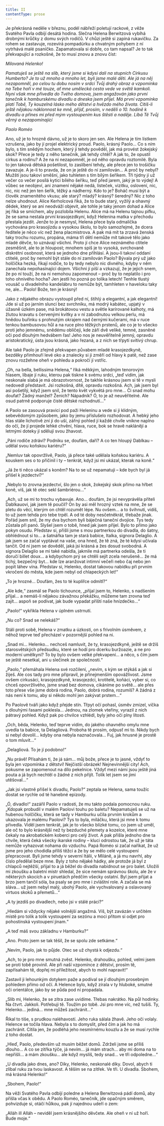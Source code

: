 ```yaml
---
title: II
contentType: prose
---
```


  

Je překrásná neděle v březnu, podél nábřeží poletují rackové, z věže Svatého Pavla odbíjí desátá hodina. Slečna Helena Berwitzová vybíhá drobnými krůčky z domu svých rodičů. V chůzi ještě si zapíná rukavičku. Za rohem se zastavuje, rozevírá pompadúrku a chvatným pohybem z ní vytrhává malé psaníčko. Zapamatovala si dobře, co tam napsal? Je to tak překvapující a rozkošné, že to musí znovu a znovu číst:

_Milovaná Helenko!_

_Pamatuješ se ještě na slib, který jsme si kdysi dali na stupních Cirkusu Humberto? Je to už mnoho a mnoho let, byli jsme malé děti. Ale já na něj nezapomněl, po celou tu dobu nosím v srdci Tvůj drahý obraz a vzpomínka na Tebe hoří v mé touze, ať mne umělecká cesta vede ve světě kamkoli. Nyní však mne přivedla do Tvého domova, jsem angažován jako první tanečník k hamburskému divadlu a dneska jsem přijel. Má první vzpomínka platí Tobě, Ty kouzelná lásko mého dětství a hvězdo mého života. Cítíš-li ještě nějakou náklonnost ke mně, přijď, prosím, v neděli o 10. hodině k divadlu a přines mi před mým vystoupením kus štěstí a naděje. Líbá Tě Tvůj věrný a nezapomínající_

_Paolo Roméo_

  

Ano, už je to hrozně dávno, už je to skoro jen sen. Ale Helena je tím lístkem vzrušena, jako by jí projel elektrický proud. Paolo, krásný Paolo… Co s ním bylo, s tím snědým hochem, který jí tehdy pověděl, jak má provést žokejský skok? Přece je tedy z něho tanečník, jak tehdy chtěl? A jak to, že opustil cirkus a rodinu? A že na ni nezapomněl, je od něho opravdu roztomilé. Byla to jen taková dětská pošetilost, to zaslíbení tehdy, ale přece jen to trošičku zavazuje. A je-li to pravda, že on je ještě do ní zamilován… A proč by nebyl? Mužští jsou takoví směšní, jako tuhleten s tím bílým šeříkem. Tři týdny jí už večer co večer posílá kytici bílého šeříku, teď před jarem, jaký je to výdej! A vůbec se neobjeví, ani znamení nějaké nedá, lísteček, vizitku, oslovení, nic, nic, nic než jen ten šeřík, těžký a nádherný. Kdo to je? Boháč musí být a člověk znamenitého vkusu; ale starý? mladý? krásný? šeredný? Nic z toho nelze uhodnout. Alice Kerholcová říká, že to bude starý, vyžilý a ohavný dědek, který se ani neodváží objevit, ale tohle je taky jenom dohad a Alice jej říká se smíchem, aby pozlobila Helenu. Alice má na Helenu tajnou pifku, že se sama nestala první krasojezdkyní, když Helenina matka v přechodu přestala jezdit. Jenže to je nesmysl, Helena přece byla odmalička vychována pro krasojízdu a vysokou školu, to bylo samozřejmé, že dcera ředitele je něco víc než žena placmistrova. A pak má mít ta zrzavá ženská taky trochu rozumu, propána, máma tří dětí nemůže mít takové tělo jako mladé děvče, to uznávají všichni. Proto jí chce Alice neznámého ctitele zesměšnit, ale to je hloupost; mnohem spíš je to vysoká, svrchovaně diskrétní osobnost, která se jednoho dne přihlásí. A jsou-li takoví oddaní ctitelé, proč by nemohl být stále do ní zamilován Paolo? Bývala prý už jako holčička hezká, říkají rodiče, to by tedy nebylo nic divného, kdyby v něm zanechala nepohasínající dojem. Všichni jí píší a vzkazují, že je jejich snem, že po ní touží, že na ni nemohou zapomenout – proč by to neplatilo i pro toho ohnivého hocha? Jen jestli ho pozná po tolika letech! Tenhle tlustý vousáč u divadelního kandelábru to nemůže být, tamhleten v haveloku taky ne, ale… Paolo! Bože, ten je krásný!

Jako z nějakého obrazu vystoupil před ní, štíhlý a elegantní, a jak elegantní! Jde si už po jarním slunci bez svrchníku, má modrý kabátec, upjatý v úžasně úzkém pase, má brokátovou vestu a světle karírované kalhoty, má žlutou kravatu s červenými kvítky a v ní zabodnutou velkou perlu, má hnědou buřinku s prohnutým okrajem nad černými kučerami, má v ruce tenkou bambusovou hůl a na ruce plno těžkých prstenů, ale co je to všecko proti jeho jemnému, snědému obličeji, kde září dvě veliké, temné, zasněné oči pod dlouhým hedvábem řas! Jeho nos je neuvěřitelně jemný, opravdu aristokratický, ústa jsou krásná, jako řezaná, a z nich se třpytí svítivý chrup.

Ale také Paolo je zřejmě překvapen půvabem mladé krasojezdkyně, bezděky přimhouří levé oko a znalecky si ji změří od hlavy k patě, než zase znovu rozžehne oheň v pohledu a pokročí jí vstříc.

„Oh, na bella, bellissima Helena,“ říká měkkým, lahodným tenorovým hlasem, líbaje jí ruku, kterou pak tiskne k svému srdci, „teď vidím, jak neskonale slabá je má obrazotvornost, že takhle krásnou jsem si tě v mysli nedovedl představit. Jsi rozkošná, dítě, opravdu rozkošná. Ach, jak jsem byl asi pošetilý, když jsem snil, že tento květ vykvétá pro mne… Či snad mohu doufat? Žádný manžel? Ženich? Nápadník? Ó, to je až neuvěřitelné. Ale osud patrně podporuje čisté dětské rozhodnutí…“

A Paolo se zasouvá pravicí pod paži Heleninu a vede si ji klidným, sebevědomým způsobem, jako by jemu příslušelo rozhodovat. A hebký jeho hlas stále lichotivě zní jí do uší, zářný pohled jí každé chvíle vnikne naplno do očí, že jí projede lehké chvění, hlava, ruce, bok se hravě naklánějí a letmými doteky jí sdělují svou žhavost.

„Páni rodiče zdrávi? Podniku se, doufám, daří? A co ten hloupý Dablkau – udělal svou koňskou kariéru?“

„Nemluv tak opovržlivě, Paolo, já přece také udělala koňskou kariéru. A kouskem ses o to přičinil i ty – tenkrát, když jsi mi ukázal, kterak na koně.“

„Já že ti něco ukázal s koněm? Na to se už nepamatuji – kde bych byl já přišel k jezdectví?“

„Nebylo to zrovna jezdectví, šlo jen o skok, žokejský skok přímo na hřbet koně, víš, jak tě otec sekl šambriérou…“

„Ach, už se mi to trochu vybavuje. Ano… doufám, že jsi nevyprávěla příteli Dablkauovi, jak jsem tě poučil? On by asi měl hrozný vztek na mne, že se pletu do věcí, kterým on chtěl rozumět lépe. Nu ovšem… a to švihnutí, vidíš, to už jsem tehda pro tebe trpěl. A od té doby nesčetněkrát, třebaže jinak. Pořád jsem snil, že my dva bychom byli báječná taneční dvojice. Tys tedy zůstala při panó. Slyšel jsem o tobě, hned jak jsem přijel. Bylo to přímo jako pokyn osudu. Představ si, přišli jsme s mou partnerkou do divadla, do šatny, obhlédnout si to… a šatnářka tam je stará babice, Italka, signora Delaglio. A jak jsem se začal vyptávat na vaše, ona hned, že tě zná, že té kdysi učívala tančit. Od ní jsem se dověděl, jaká jsi krásná a žes dosud svobodná. A signora Delaglio se mi také nabídla, jakmile má partnerka odešla, že ti doručí billet doux… a kdybychom prý se chtěli sejít zcela nerušeně… že má tichý, bezpečný byt… kde lze aranžovat intimní večeři nebo čaj nebo jen popít láhev vína. Představ si, Helenko, dostat takovou nabídku při prvním vkročení do města, kde jsem nebyl od chlapeckých let!“

„To je hrozné… Doufám, žes to té kuplířce odmítl?“

„Ale kde,“ zasmál se Paolo tichounce, „přijal jsem to, Helenko, s nadšením přijal… a nemáš-li nějakou závažnou překážku, můžeme tam zrovna teď zajít… aspoň se podívat, jak bude vypadat příští naše hnízdečko…“

„Paolo!“ vykřikla Helena v úplném ustrnutí.

„Nu co? Snad se nelekáš?“

Stáli proti sobě, Helena v zmatku a úzkosti, on s frivolním úsměvem, z něhož teprve teď přecházel v pozornější pohled na ni.

„Snad mi… Helenko… nechceš namluvit, že ty, krasojezdkyně, ještě se držíš starosvětských předsudku, které se hodí pro dcerku buržoazie, a ne pro moderní umělkyni? To by bylo ovšem velké překvapení… a něco, s čím jsem se ještě nesetkal, ani u slečinek ze společnosti.“

„Paolo,“ přemáhala Helena své rozčilení, „nevím, s kým se stýkáš a jak si žiješ. Ale cos tady pro mne připravil, je přinejmenším opovážlivost. Jsme ovšem cirkusáci, krasojezdkyně, krasojezdci, krotitelé, koňáci, vyber si, co chceš opovržlivého, jsme snad bez domova, cikáníme po světě… ale přes toto přese vše jsme dobrá rodina, Paolo, dobrá rodina, rozumíš? A žádná z nás není k tomu, aby si někdo mohl jen zakývat prstem…“

Po Paolově tváři jako když přejde stín. Třpyt očí pohasl, úsměv zmizel, víčka s dlouhými řasami poklesla… Jednou, na zlomek vteřiny, vyrazil z nich pátravý pohled. Když pak po chvilce vzhlédl, byly jeho oči plny lítosti.

„Och, běda, Helenko, teď teprve vidím, do jakého ohavného omylu mne uvedla ta babice, ta Delagliová. Proboha tě prosím, odpusť mi to. Nikdy bych si nebyl dovolil… kdyby ona nebyla naznačovala… Fuj, jak hnusné je prostě o tom mluvit…“

„Delagliová. To je jí podobno!“

„Nu právě! Přísahám ti, že já sám… můj bože, přece je to jasné, vždyť to byla jen vzpomínka z dětství! Nejčistší obrázek! Nejnevinnější city! Ach, pokusme se zapomenout na dílo pekelnice. Vždyť mezi námi jsou ještě jiná pouta a já bych nechtěl o žádné z nich přijít. Tolik let jsem se jimi utěšoval…“

„Jak jsi vlastně přišel k divadlu, Paolo?“ zeptala se Helena, sama toužíc dostat se rychle od té hanebné epizody.

„Ó, divadlo!“ zazářil Paolo v radosti, že mu takto podala pomocnou ruku. „Kdopak probudil v malém Paolovi touhu po baletu? Nepamatuješ se už na hubenou holčičku, která se tady v Hamburku učila prvním krokům a ukazovala je malému Paolovi? Tys to byla, miláčku, která jsi mne k tomu přivedla. Viděl jsem tenkrát, jak je to všecko blízké tomu, co jsem už uměl, ale oč to bylo krásnější než ty bezduché přemety a kozelce, které mne čekaly na akrobatickém koberci pro celý život. A pak přišla jednoho dne ta chvíle, která čeká všecky ikarské rodiny – kluci odrostou tak, že už je táta nemůže vyhazovat nohama do vzduchu. Papá Roméo si začal naříkat, že už jsme pro jeho chodidla příliš těžcí a že by se mělo celé vystoupení přepracovat. Byli jsme tehdy v severní Itálii, v Miláně, a já mu navrhl, aby číslo předělal beze mne. Byly z toho nějaké hádky, ale protože já byl z chlapců nejtěžší, přijal to a já běžel do divadla nabídnout se pro balet. Uložili mi zkoušku a baletní mistr shledal, že sice nemám správnou školu, ale že v některých skocích a v piruetách předčím všecky ostatní. Byl jsem přijat a brzo jsem tančil sóla, ba psaly se pro mne i zvláštní role. A začala se má sláva… už jsem nebyl malý, ubohý Paolo, ale vychvalovaný a oslavovaný virtuos skoků a přemetů…“

„A ty jezdíš po divadlech, nebo jsi v stálé práci?“

„Hledám si vždycky nějaké volnější angažmá. Víš, být zavázán v určitém místě pro tolik a tolik vystoupení za sezónu a moci přitom si odjet pro pohostinská vystoupení jinam.“

„A teď máš svou základnu v Hamburku?“

„Ano. Proto jsem se tak těšil, že se spolu zde setkáme.“

„Nevím, Paolo, jak to půjde. Otec se už chystá k odjezdu.“

„Ach, to je pro mne smutná zvěst. Helenko, drahoušku, pohled, velmi jsem se proti tobě provinil. Ale při naší vzpomínce z dětství, prosím tě, zapřísahám tě, dopřej mi příležitost, abych to mohl napravit!“

Zastavil ji lehounkým dotykem paže a podíval se jí dlouhým prosebným pohledem přímo od očí. A Helence bylo, když zírala v ty hluboké, smutné oči orientálce, jako by se půda pod ní propadala.

„Slib mi, Helenko, že se zítra zase uvidíme. Třebas nakrátko. Na půl hodinky. Na čtvrt. Jakkoli. Potřebuji tě. Toužím po tobě. Jsi pro mne víc, než tušíš. Ty, Helenko… jediná… mne můžeš zachránit…“

Říkal to tiše, s prudkou naléhavostí. Jeho ruka sálala žhavě. Jeho oči volaly. Helence se točila hlava. Nebyla s to domyslit, před čím a jak ho má zachránit. Cítila jen, že podléhá jeho nesmírnému kouzlu a že se musí rychle z toho dostat.

„Hleď, Paolo, především už musím běžet domů. Zdrželi jsme se příliš dlouho… A co se zítřka týče, já nevím… já mám strach… aby mi doma na to nepřišli… a mám zkoušku… ale když myslíš, tedy snad… ve tři odpoledne…“

„U divadla jako dnes, ano? Díky, Helenko, neskonalé díky. Dovol, abych ti zlíbal ruku za tvou laskavost. A těším se na zítřek. Ve tři. U divadla. Sbohem, má krásná Helenko!“

„Sbohem, Paolo!“

Na věži Svatého Pavla odbíjí poledne a Helena Berwitzová pádí domů, aby přišla včas k obědu. A Paolo Roméo, tanečník, jde opačným směrem, pohvizduje si, otáčí hůlkou, pak jí najednou udeří o zem:

„Alláh ill Alláh – neviděl jsem krásnějšího děvčete. Ale oheň v ní už hoří. Bude moje.“
